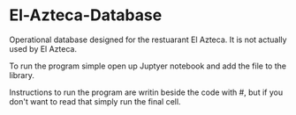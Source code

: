# El-Azteca-Database
Operational database designed for the restuarant El Azteca. It is not actually used by El Azteca.

To run the program simple open up Juptyer notebook and add the file to the library.

Instructions to run the program are writin beside the code with #, but if you don't want to read that simply run the final cell.

